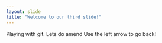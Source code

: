 ```yaml
---
layout: slide
title: "Welcome to our third slide!"
---
```


Playing with git. Lets do amend
Use the left arrow to go back!
